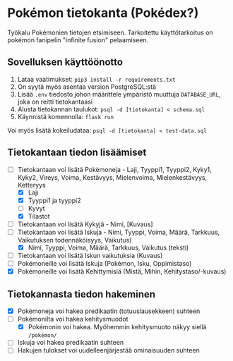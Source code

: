 # Pokémon tietokanta (Pokédex?)
Työkalu Pokémonien tietojen etsimiseen. Tarkoitettu käyttötarkoitus on pokémon fanipelin "infinite fusion" pelaamiseen.

## Sovelluksen käyttöönotto
1. Lataa vaatimukset: `pip3 install -r requirements.txt`
2. On syytä myös asentaa version PostgreSQL:stä
3. Lisää `.env` tiedosto johon määrittele ympäristö muuttuja `DATABASE_URL`, joka on reitti tietokantaasi
4. Alusta tietokannan taulukot: `psql -d [tietokanta] < schema.sql`
5. Käynnistä komennolla: `flask run`

Voi myös lisätä kokeiludataa: `psql -d [tietokanta] < test-data.sql`

## Tietokantaan tiedon lisäämiset
- [ ] Tietokantaan voi lisätä Pokèmoneja - Laji, Tyyppi1, Tyyppi2, Kyky1, Kyky2, Vireys, Voima, Kestävyys, Mielenvoima, Mielenkestävyys, Ketteryys
  - [x] Laji
  - [x] Tyyppi1 ja tyyppi2 
  - [ ] Kyvyt 
  - [x] Tilastot
- [ ] Tietokantaan voi lisätä Kykyjä - Nimi, [Kuvaus]
- [ ] Tietokantaan voi lisätä Iskuja - Nimi, Tyyppi, Voima, Määrä, Tarkkuus, Vaikutuksen todennäköisyys, Vaikutus)
  - [x] Nimi, Tyyppi, Voima, Määrä, Tarkkuus, Vaikutus (teksti)
- [ ] Tietokantaan voi lisätä Iskun vaikutuksia (Kuvaus)
- [ ] Pokémoneille voi lisätä Iskuja (Pokémon, Isku, Oppimistaso)
- [x] Pokémoneille voi lisätä Kehittymisiä (Mistä, Mihin, Kehitystaso/-kuvaus)

## Tietokannasta tiedon hakeminen
- [x] Pokèmoneja voi hakea predikaatin (totuuslausekkeen) suhteen
- [ ] Pokémonilta voi hakea kehitysmuodot
  - [x] Pokémonin voi hakea. Myöhemmin kehitysmuoto näkyy siellä `/pokémon/`
- [ ] Iskuja voi hakea predikaatin suhteen
- [ ] Hakujen tulokset voi uudelleenjärjestää ominaisuuden suhteen
